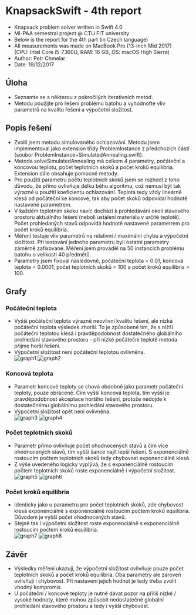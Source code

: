 # KnapsackSwift - 4th report

- Knapsack problem solver written in Swift 4.0
- MI-PAA semestral project @ CTU FIT university
- Below is the report for the 4th part (in Czech language)
- All measurements was made on MacBook Pro (13-inch Mid 2017)   
(CPU: Intel Core i5-7360U, RAM: 16 GB, OS: macOS High Sierra)
- Author: Petr Chmelar
- Date: 19/12/2017

## Úloha
- Seznamte se s některou z pokročilých iterativních metod. 
- Metodu použijte pro řešení problému batohu a vyhodnoťte vliv parametrů na kvalitu řešení a výpočetní složitost.

## Popis řešení
- Zvolil jsem metodu simulovaného ochlazování. Metodu jsem implementoval jako extension třídy ProblemInstance z předchozích částí (soubor ProblemInstance+SimulatedAnnealing.swift).
- Metoda solveSimulatedAnnealing má celkem 4 parametry, počáteční a koncovou teplotu, počet teplotních skoků a počet kroků equilibria. Extension dále obsahuje pomocné metody.
- Pro použití parametru počtu teplotních skoků jsem se rozhodl z toho důvodu, že přímo ovlivňuje délku běhu algoritmu, což nemusí být tak výrazné u použití koeficientu ochlazování. Teplota tedy vždy lineárně klesá od počáteční ke koncové, tak aby počet skoků odpovídal hodnotě nastavené parametrem.
- V každém teplotním skoku navíc dochází k prohledávání okolí stavového prostoru aktuálního řešení (neboli ustálení materiálu v určité teplotě). Počet prohledaných stavů odpovídá hodnotě nastavené parametrem pro počet kroků equilibria. 
- Měření testuje vliv parametrů na relativní / maximální chybu a výpočetní složitost. Při testování jednoho parametru byli ostatní parametry záměrně zafixované. Měření jsem prováděl na 50 instancích problému batohu o velikosti 40 předmětů.
- Parametry jsem fixoval následovně, počáteční teplota = 0.01, koncová teplota = 0.0001, počet teplotních skoků = 100 a počet kroků equilibria = 100.

## Grafy

### Počáteční teplota
- Vyšší počáteční teplota výrazně neovlivní kvalitu řešení, ale nízká počáteční teplota výsledek zhorší. To je způsobené tím, že s nižší počáteční teplotou klesá i pravděpodobnost dostatečného globálního prohledání stavového prostoru - při nízké počáteční teplotě metoda přijme horší řešení.
- Výpočetní složitost není počáteční teplotou ovlivněna.   
![graph1](src/graph1.png "graph1")
![graph2](src/graph2.png "graph2")

### Koncová teplota
- Parametr koncové teploty se chová obdobně jako parametr počáteční teploty, pouze obráceně. Čím vyšší koncová teplota, tím vyšší je pravděpodobnost akceptace horšího řešení, protože nedojde k dostatečnému globálnímu prohledání stavového prostoru.
- Výpočetní složitost opět není ovlivněna.   
![graph3](src/graph3.png "graph3")
![graph4](src/graph4.png "graph4")

### Počet teplotních skoků
- Parametr přímo ovlivňuje počet ohodnocených stavů a čím více ohodnocených stavů, tím vyšší šance najít lepší řešení. S exponenciálně rostoucím počtem teplotních skoků tedy chybovost exponenciálně klesá.
- Z výše uvedeného logicky vyplývá, že s exponenciálně rostoucím počtem teplotních skoků roste exponenciálně i výpočetní složitost.   
![graph5](src/graph5.png "graph5")
![graph6](src/graph6.png "graph6")

### Počet kroků equilibria
- Identicky jako u parametru pro počet teplotních skoků, zde chybovost klesá exponenciálně s exponenciálně rostoucím počtem kroků equilibria. Důvodem je vyšší počet ohodnocených stavů.
- Stejně tak i výpočetní složitost roste exponenciálně s exponenciálně rostoucím počtem kroků equilibria.   
![graph7](src/graph7.png "graph7")
![graph8](src/graph8.png "graph8")

## Závěr
- Výsledky měření ukazují, že výpočetní složitost ovlivňuje pouze počet teplotních skoků a počet kroků equilibria. Oba parametry ale zároveň ovlivňují i chybovost. Při nastavení jejich hodnot je tedy třeba zvolit vhodný kompromis.
- U počáteční / koncové teploty je nutné dávat pozor na příliš nízké / vysoké hodnoty, které mohou způsobit nedostatečné globální prohledání stavového prostoru a tedy i vyšší chybovost.
